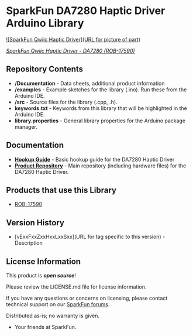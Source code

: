 SparkFun DA7280 Haptic Driver Arduino Library
========================================

[![SparkFun Qwiic Haptic Driver](URL for picture of part)](https://www.sparkfun.com/products/17590)

[*SparkFun Qwiic Haptic Driver - DA7280 (ROB-17590)*](https://www.sparkfun.com/products/17590)

<Basic description of the part.>

Repository Contents
-------------------

* **/Documentation** - Data sheets, additional product information
* **/examples** - Example sketches for the library (.ino). Run these from the Arduino IDE. 
* **/src** - Source files for the library (.cpp, .h).
* **keywords.txt** - Keywords from this library that will be highlighted in the Arduino IDE. 
* **library.properties** - General library properties for the Arduino package manager. 

Documentation
--------------

* **[Hookup Guide](https://learn.sparkfun.com/tutorials/1461)** - Basic hookup guide for the DA7280 Haptic Driver
* **[Product Repository](https://github.com/sparkfun/Qwiic_Haptic_Driver_DA7280)** - Main repository (including hardware files) for the DA7280 Haptic Driver.


Products that use this Library 
---------------------------------

* [ROB-17590](https://www.sparkfun.com/products/17590)

Version History
---------------
* [vExxFxxZxxHxxLxxSxx](URL for tag specific to this version) - Description 

License Information
-------------------

This product is _**open source**_! 

Please review the LICENSE.md file for license information. 

If you have any questions or concerns on licensing, please contact technical support on our [SparkFun forums](https://forum.sparkfun.com/viewforum.php?f=152).

Distributed as-is; no warranty is given.

- Your friends at SparkFun.

_<COLLABORATION CREDIT>_
